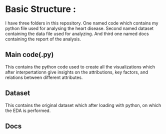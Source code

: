 # Basic Structure :
I have three folders in this repository. One named code which contains my python file used for analysing the heart disease. Second named dataset containing the data file used for analyzing.
And third one named docs containing the report of the analysis. 

## Main code(.py)
This contains the python code used to create all the visualizations which after interpertationn give insights on the attributions, key factors, and relations between different attributes.

## Dataset
This contains the original dataset which after loading with python, on which the EDA is performed. 

## Docs




